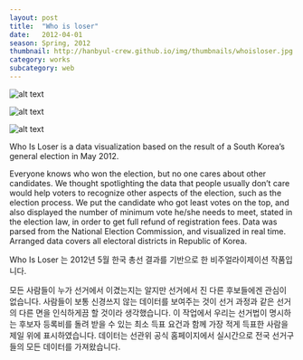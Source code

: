 ```yaml
---
layout: post
title:  "Who is loser"
date:   2012-04-01
season: Spring, 2012
thumbnail: http://hanbyul-crew.github.io/img/thumbnails/whoisloser.jpg
category: works
subcategory: web
---
```


![alt text](http://hanbyul-here.net/images/whoisloser/00.jpg "who is loser 0")


![alt text](http://hanbyul-here.net/images/whoisloser/01.jpg "who is loser 1")


![alt text](http://hanbyul-here.net/images/whoisloser/02.jpg "who is loser 2")


Who Is Loser is a data visualization based on the result of a South Korea’s general election in May 2012.

Everyone knows who won the election, but no one cares about other candidates. We thought spotlighting the data that people usually don’t care would help voters to recognize other aspects of the election, such as the election process. We put the candidate who got least votes on the top, and also displayed the number of minimum vote he/she needs to meet, stated in the election law, in order to get full refund of registration fees. Data was parsed from the National Election Commission, and visualized in real time. Arranged data covers all electoral districts in Republic of Korea.

Who Is Loser 는 2012년 5월 한국 총선 결과를 기반으로 한 비주얼라이제이션 작품입니다. 

모든 사람들이 누가 선거에서 이겼는지는 알지만 선거에서 진 다른 후보들에겐 관심이 없습니다. 사람들이 보통 신경쓰지 않는 데이터를 보여주는 것이 선거 과정과 같은 선거의 다른 면을 인식하게끔 할 것이라 생각했습니다. 이 작업에서 우리는 선거법이 명시하는 후보자 등록비를 돌려 받을 수 있는 최소 득표 요건과 함께 가장 적게 득표한 사람을 제일 위에 표시하였습니다. 데이터는 선관위 공식 홈페이지에서 실시간으로 전국 선거구들의 모든 데이터를 가져왔습니다. 
 

